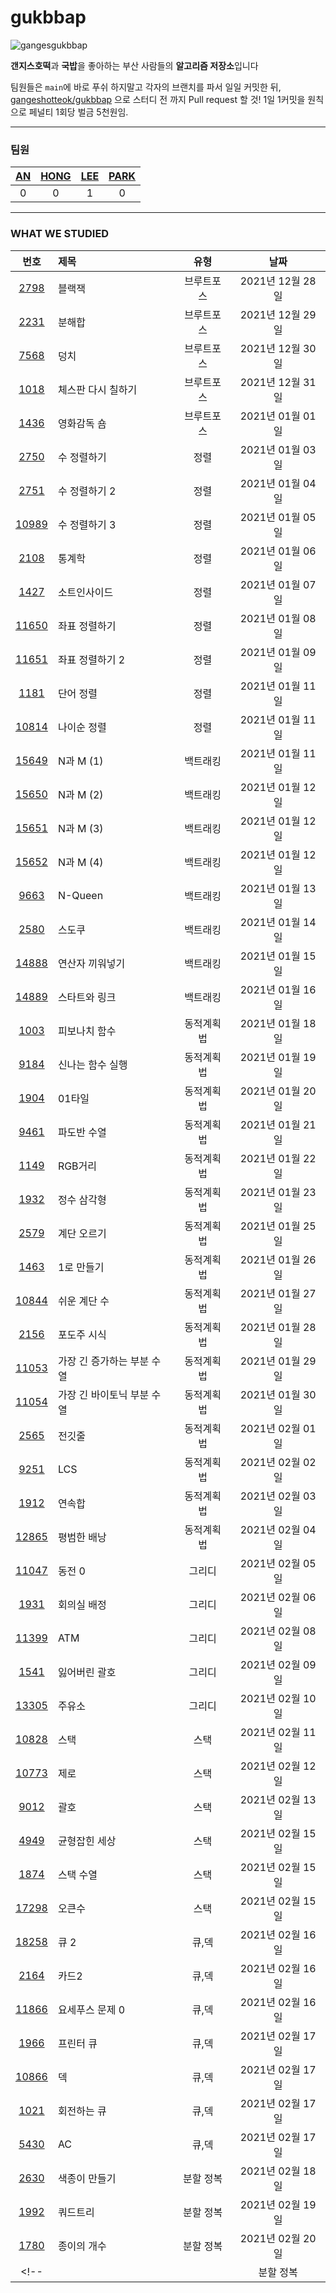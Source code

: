 
# gukbbap

![gangesgukbbap](https://i.ibb.co/f8hYZYM/Kakao-Talk-Photo-2020-12-11-19-17-04-removebg-preview.png)

**갠지스호떡**과 **국밥**을 좋아하는 부산 사람들의 **알고리즘 저장소**입니다

팀원들은 `main`에 바로 푸쉬 하지말고 각자의 브랜치를 파서 일일 커밋한 뒤, [gangeshotteok/gukbbap](https://github.com/GANGESHOTTEOK/gukbbap) 으로 스터디 전 까지 Pull request 할 것!  1일 1커밋을 원칙으로 페널티 1회당 벌금 5천원임.

---

### 팀원

|[AN](https://github.com/muzee99)|[HONG](https://github.com/kick-snare)|[LEE](https://github.com/rubinstory)|[PARK](https://github.com/DonghanPark)|
|:-:|:-:|:-:|:-:|
|0|0|1|0|

---

### WHAT WE STUDIED

|번호|제목|유형|날짜|
|:-:|:-|:-:|:-:|
|[2798](https://www.acmicpc.net/problem/2798)|블랙잭|브루트포스|2021년 12월 28일|
|[2231](https://www.acmicpc.net/problem/2231)|분해합|브루트포스|2021년 12월 29일|
|[7568](https://www.acmicpc.net/problem/7568)|덩치|브루트포스|2021년 12월 30일|
|[1018](https://www.acmicpc.net/problem/1018)|체스판 다시 칠하기|브루트포스|2021년 12월 31일|
|[1436](https://www.acmicpc.net/problem/1436)|영화감독 숌|브루트포스|2021년 01월 01일|
|[2750](https://www.acmicpc.net/problem/2750)|수 정렬하기|정렬|2021년 01월 03일|
|[2751](https://www.acmicpc.net/problem/2751)|수 정렬하기 2|정렬|2021년 01월 04일|
|[10989](https://www.acmicpc.net/problem/10989)|수 정렬하기 3|정렬|2021년 01월 05일|
|[2108](https://www.acmicpc.net/problem/2108)|통계학|정렬|2021년 01월 06일|
|[1427](https://www.acmicpc.net/problem/1427)|소트인사이드|정렬|2021년 01월 07일|
|[11650](https://www.acmicpc.net/problem/11650)|좌표 정렬하기|정렬|2021년 01월 08일|
|[11651](https://www.acmicpc.net/problem/11651)|좌표 정렬하기 2|정렬|2021년 01월 09일|
|[1181](https://www.acmicpc.net/problem/1181)|단어 정렬|정렬|2021년 01월 11일|
|[10814](https://www.acmicpc.net/problem/10814)|나이순 정렬|정렬|2021년 01월 11일|
|[15649](https://www.acmicpc.net/problem/15649)|N과 M (1)|백트래킹|2021년 01월 11일|
|[15650](https://www.acmicpc.net/problem/15650)|N과 M (2)|백트래킹|2021년 01월 12일|
|[15651](https://www.acmicpc.net/problem/15651)|N과 M (3)|백트래킹|2021년 01월 12일|
|[15652](https://www.acmicpc.net/problem/15652)|N과 M (4)|백트래킹|2021년 01월 12일|
|[9663](https://www.acmicpc.net/problem/9663)|N-Queen|백트래킹|2021년 01월 13일|
|[2580](https://www.acmicpc.net/problem/2580)|스도쿠|백트래킹|2021년 01월 14일|
|[14888](https://www.acmicpc.net/problem/14888)|연산자 끼워넣기|백트래킹|2021년 01월 15일|
|[14889](https://www.acmicpc.net/problem/14889)|스타트와 링크|백트래킹|2021년 01월 16일|
|[1003](https://www.acmicpc.net/problem/1003)|피보나치 함수|동적계획법|2021년 01월 18일|
|[9184](https://www.acmicpc.net/problem/9184)|신나는 함수 실행|동적계획법|2021년 01월 19일|
|[1904](https://www.acmicpc.net/problem/1904)|01타일|동적계획법|2021년 01월 20일|
|[9461](https://www.acmicpc.net/problem/9461)|파도반 수열|동적계획법|2021년 01월 21일|
|[1149](https://www.acmicpc.net/problem/1149)|RGB거리|동적계획법|2021년 01월 22일|
|[1932](https://www.acmicpc.net/problem/1932)|정수 삼각형|동적계획법|2021년 01월 23일|
|[2579](https://www.acmicpc.net/problem/2579)|계단 오르기|동적계획법|2021년 01월 25일|
|[1463](https://www.acmicpc.net/problem/1463)|1로 만들기|동적계획법|2021년 01월 26일|
|[10844](https://www.acmicpc.net/problem/10844)|쉬운 계단 수|동적계획법|2021년 01월 27일|
|[2156](https://www.acmicpc.net/problem/2156)|포도주 시식|동적계획법|2021년 01월 28일|
|[11053](https://www.acmicpc.net/problem/11053)|가장 긴 증가하는 부분 수열|동적계획법|2021년 01월 29일|
|[11054](https://www.acmicpc.net/problem/11054)|가장 긴 바이토닉 부분 수열|동적계획법|2021년 01월 30일|
|[2565](https://www.acmicpc.net/problem/2565)|전깃줄|동적계획법|2021년 02월 01일|
|[9251](https://www.acmicpc.net/problem/9251)|LCS|동적계획법|2021년 02월 02일|
|[1912](https://www.acmicpc.net/problem/1912)|연속합|동적계획법|2021년 02월 03일|
|[12865](https://www.acmicpc.net/problem/12865)|평범한 배낭|동적계획법|2021년 02월 04일|
|[11047](https://www.acmicpc.net/problem/11047)|동전 0|그리디|2021년 02월 05일|
|[1931](https://www.acmicpc.net/problem/1931)|회의실 배정|그리디|2021년 02월 06일|
|[11399](https://www.acmicpc.net/problem/11399)|ATM|그리디|2021년 02월 08일|
|[1541](https://www.acmicpc.net/problem/1541)|잃어버린 괄호|그리디|2021년 02월 09일|
|[13305](https://www.acmicpc.net/problem/13305)|주유소|그리디|2021년 02월 10일|
|[10828](https://www.acmicpc.net/problem/10828)|스택|스택|2021년 02월 11일|
|[10773](https://www.acmicpc.net/problem/10773)|제로|스택|2021년 02월 12일|
|[9012](https://www.acmicpc.net/problem/9012)|괄호|스택|2021년 02월 13일|
|[4949](https://www.acmicpc.net/problem/4949)|균형잡힌 세상|스택|2021년 02월 15일|
|[1874](https://www.acmicpc.net/problem/1874)|스택 수열|스택|2021년 02월 15일|
|[17298](https://www.acmicpc.net/problem/17298)|오큰수|스택|2021년 02월 15일|
|[18258](https://www.acmicpc.net/problem/18258)|큐 2|큐,덱|2021년 02월 16일|
|[2164](https://www.acmicpc.net/problem/2164)|카드2|큐,덱|2021년 02월 16일|
|[11866](https://www.acmicpc.net/problem/11866)|요세푸스 문제 0|큐,덱|2021년 02월 16일|
|[1966](https://www.acmicpc.net/problem/1966)|프린터 큐|큐,덱|2021년 02월 17일|
|[10866](https://www.acmicpc.net/problem/10866)|덱|큐,덱|2021년 02월 17일|
|[1021](https://www.acmicpc.net/problem/1021)|회전하는 큐|큐,덱|2021년 02월 17일|
|[5430](https://www.acmicpc.net/problem/5430)|AC|큐,덱|2021년 02월 17일|
|[2630](https://www.acmicpc.net/problem/2630)|색종이 만들기|분할 정복|2021년 02월 18일|
|[1992](https://www.acmicpc.net/problem/1992)|쿼드트리|분할 정복|2021년 02월 19일|
|[1780](https://www.acmicpc.net/problem/1780)|종이의 개수|분할 정복|2021년 02월 20일|
<!-- |[](https://www.acmicpc.net/problem/)||분할 정복|2021년 02월 20일| -->